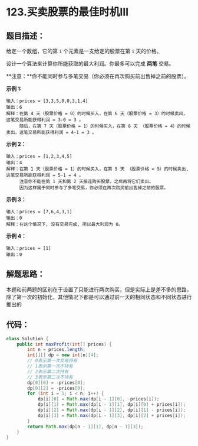 # 123.买卖股票的最佳时机III

## 题目描述：

给定一个数组，它的第 `i` 个元素是一支给定的股票在第 `i` 天的价格。

设计一个算法来计算你所能获取的最大利润。你最多可以完成 **两笔** 交易。

**注意：**你不能同时参与多笔交易（你必须在再次购买前出售掉之前的股票）。

 

**示例 1:**

```
输入：prices = [3,3,5,0,0,3,1,4]
输出：6
解释：在第 4 天（股票价格 = 0）的时候买入，在第 6 天（股票价格 = 3）的时候卖出，这笔交易所能获得利润 = 3-0 = 3 。
     随后，在第 7 天（股票价格 = 1）的时候买入，在第 8 天 （股票价格 = 4）的时候卖出，这笔交易所能获得利润 = 4-1 = 3 。
```

**示例 2：**

```
输入：prices = [1,2,3,4,5]
输出：4
解释：在第 1 天（股票价格 = 1）的时候买入，在第 5 天 （股票价格 = 5）的时候卖出, 这笔交易所能获得利润 = 5-1 = 4 。   
     注意你不能在第 1 天和第 2 天接连购买股票，之后再将它们卖出。   
     因为这样属于同时参与了多笔交易，你必须在再次购买前出售掉之前的股票。
```

**示例 3：**

```
输入：prices = [7,6,4,3,1] 
输出：0 
解释：在这个情况下, 没有交易完成, 所以最大利润为 0。
```

**示例 4：**

```
输入：prices = [1]
输出：0
```

## 解题思路：

本题和前两题的区别在于设置了只能进行两次购买，但是实际上是差不多的思路，除了第一次的初始化，其他情况下都是可以通过前一天的相同状态和不同状态进行推出的

## 代码：

```java
class Solution {
    public int maxProfit(int[] prices) {
        int n = prices.length;
        int[][] dp = new int[n][4];
        // 0表示第一次交易持有
        // 1表示第一次不持有
        // 2表示第二次持有
        // 3表示第二次不持有
        dp[0][0] = -prices[0];
        dp[0][2] = -prices[0];
        for (int i = 1; i < n; i++) {
            dp[i][0] = Math.max(dp[i - 1][0], -prices[i]);
            dp[i][1] = Math.max(dp[i - 1][1], dp[i][0] + prices[i]);
            dp[i][2] = Math.max(dp[i - 1][2], dp[i][1] - prices[i]);
            dp[i][3] = Math.max(dp[i - 1][3], dp[i][2] + prices[i]);
        }
        return Math.max(dp[n - 1][1], dp[n - 1][3]);
    }
}
```

